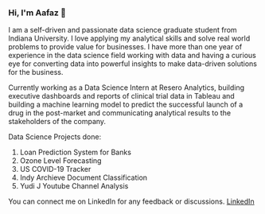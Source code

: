 ### Hi, I'm Aafaz 👋

I am a self-driven and passionate data science graduate student from Indiana University. I love applying my analytical skills and solve real world problems to provide value for businesses. I have more than one year of experience in the data science field working with data and having a curious eye for converting data into powerful insights to make data-driven solutions for the business.

Currently working as a Data Science Intern at Resero Analytics, building executive dashboards and reports of clinical trial data in Tableau and building a machine learning model to predict the successful launch of a drug in the post-market and communicating analytical results to the stakeholders of the company.

Data Science Projects done:
1. Loan Prediction System for Banks
2. Ozone Level Forecasting
3. US COVID-19 Tracker
4. Indy Archieve Document Classification
5. Yudi J Youtube Channel Analysis

You can connect me on LinkedIn for any feedback or discussions. <a href="https://www.linkedin.com/in/aafazilahi/">LinkedIn</a>

<!--
**aafaz/aafaz** is a ✨ _special_ ✨ repository because its `README.md` (this file) appears on your GitHub profile.

Here are some ideas to get you started:

- 🔭 I’m currently working on ...
- 🌱 I’m currently learning ...
- 👯 I’m looking to collaborate on ...
- 🤔 I’m looking for help with ...
- 💬 Ask me about ...
- 📫 How to reach me: ...
- 😄 Pronouns: ...
- ⚡ Fun fact: ...
-->
